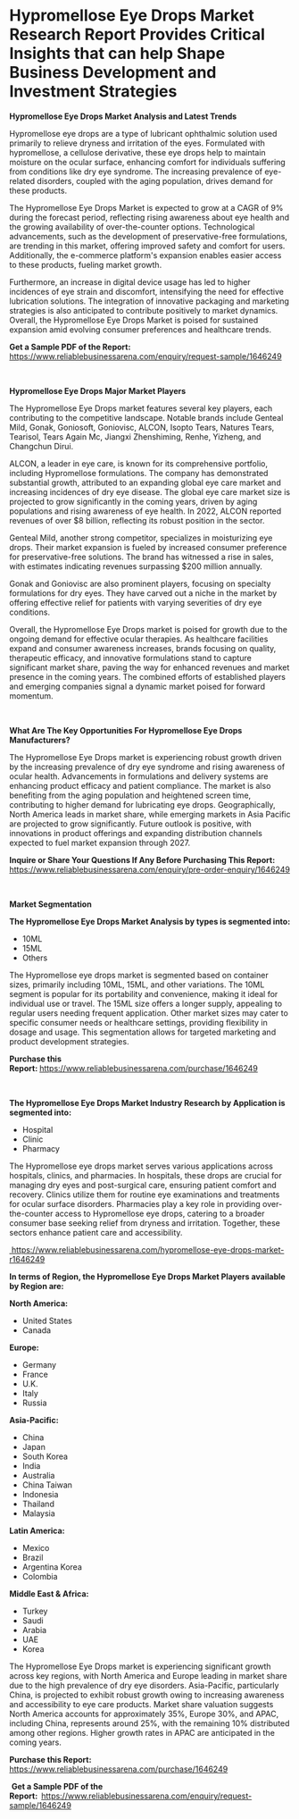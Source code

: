 <p><h1>Hypromellose Eye Drops Market Research Report Provides Critical Insights that can help Shape Business Development and Investment Strategies</h1></p><p><strong>Hypromellose Eye Drops Market Analysis and Latest Trends</strong></p>
<p><p>Hypromellose eye drops are a type of lubricant ophthalmic solution used primarily to relieve dryness and irritation of the eyes. Formulated with hypromellose, a cellulose derivative, these eye drops help to maintain moisture on the ocular surface, enhancing comfort for individuals suffering from conditions like dry eye syndrome. The increasing prevalence of eye-related disorders, coupled with the aging population, drives demand for these products.</p><p>The Hypromellose Eye Drops Market is expected to grow at a CAGR of 9% during the forecast period, reflecting rising awareness about eye health and the growing availability of over-the-counter options. Technological advancements, such as the development of preservative-free formulations, are trending in this market, offering improved safety and comfort for users. Additionally, the e-commerce platform's expansion enables easier access to these products, fueling market growth.</p><p>Furthermore, an increase in digital device usage has led to higher incidences of eye strain and discomfort, intensifying the need for effective lubrication solutions. The integration of innovative packaging and marketing strategies is also anticipated to contribute positively to market dynamics. Overall, the Hypromellose Eye Drops Market is poised for sustained expansion amid evolving consumer preferences and healthcare trends.</p></p>
<p><strong>Get a Sample PDF of the Report:&nbsp;</strong> <a href="https://www.reliablebusinessarena.com/enquiry/request-sample/1646249?utm_campaign=2039&utm_medium=2&utm_source=Github&utm_content=ia&utm_term=19042025&utm_id=hypromellose-eye-drops">https://www.reliablebusinessarena.com/enquiry/request-sample/1646249</a></p>
<p>&nbsp;</p>
<p><strong>Hypromellose Eye Drops Major Market Players</strong></p>
<p><p>The Hypromellose Eye Drops market features several key players, each contributing to the competitive landscape. Notable brands include Genteal Mild, Gonak, Goniosoft, Goniovisc, ALCON, Isopto Tears, Natures Tears, Tearisol, Tears Again Mc, Jiangxi Zhenshiming, Renhe, Yizheng, and Changchun Dirui.</p><p>ALCON, a leader in eye care, is known for its comprehensive portfolio, including Hypromellose formulations. The company has demonstrated substantial growth, attributed to an expanding global eye care market and increasing incidences of dry eye disease. The global eye care market size is projected to grow significantly in the coming years, driven by aging populations and rising awareness of eye health. In 2022, ALCON reported revenues of over $8 billion, reflecting its robust position in the sector.</p><p>Genteal Mild, another strong competitor, specializes in moisturizing eye drops. Their market expansion is fueled by increased consumer preference for preservative-free solutions. The brand has witnessed a rise in sales, with estimates indicating revenues surpassing $200 million annually.</p><p>Gonak and Goniovisc are also prominent players, focusing on specialty formulations for dry eyes. They have carved out a niche in the market by offering effective relief for patients with varying severities of dry eye conditions.</p><p>Overall, the Hypromellose Eye Drops market is poised for growth due to the ongoing demand for effective ocular therapies. As healthcare facilities expand and consumer awareness increases, brands focusing on quality, therapeutic efficacy, and innovative formulations stand to capture significant market share, paving the way for enhanced revenues and market presence in the coming years. The combined efforts of established players and emerging companies signal a dynamic market poised for forward momentum.</p></p>
<p>&nbsp;</p>
<p><strong>What Are The Key Opportunities For Hypromellose Eye Drops Manufacturers?</strong></p>
<p><p>The Hypromellose Eye Drops market is experiencing robust growth driven by the increasing prevalence of dry eye syndrome and rising awareness of ocular health. Advancements in formulations and delivery systems are enhancing product efficacy and patient compliance. The market is also benefiting from the aging population and heightened screen time, contributing to higher demand for lubricating eye drops. Geographically, North America leads in market share, while emerging markets in Asia Pacific are projected to grow significantly. Future outlook is positive, with innovations in product offerings and expanding distribution channels expected to fuel market expansion through 2027.</p></p>
<p><strong>Inquire or Share Your Questions If Any Before Purchasing This Report:</strong> <a href="https://www.reliablebusinessarena.com/enquiry/pre-order-enquiry/1646249?utm_campaign=2039&utm_medium=2&utm_source=Github&utm_content=ia&utm_term=19042025&utm_id=hypromellose-eye-drops">https://www.reliablebusinessarena.com/enquiry/pre-order-enquiry/1646249</a></p>
<p>&nbsp;</p>
<p><strong>Market Segmentation</strong></p>
<p><strong>The Hypromellose Eye Drops Market Analysis by types is segmented into:</strong></p>
<p><ul><li>10ML</li><li>15ML</li><li>Others</li></ul></p>
<p><p>The Hypromellose eye drops market is segmented based on container sizes, primarily including 10ML, 15ML, and other variations. The 10ML segment is popular for its portability and convenience, making it ideal for individual use or travel. The 15ML size offers a longer supply, appealing to regular users needing frequent application. Other market sizes may cater to specific consumer needs or healthcare settings, providing flexibility in dosage and usage. This segmentation allows for targeted marketing and product development strategies.</p></p>
<p><strong>Purchase this Report:&nbsp;</strong><a href="https://www.reliablebusinessarena.com/purchase/1646249?utm_campaign=2039&utm_medium=2&utm_source=Github&utm_content=ia&utm_term=19042025&utm_id=hypromellose-eye-drops">https://www.reliablebusinessarena.com/purchase/1646249</a></p>
<p>&nbsp;</p>
<p><strong>The Hypromellose Eye Drops Market Industry Research by Application is segmented into:</strong></p>
<p><ul><li>Hospital</li><li>Clinic</li><li>Pharmacy</li></ul></p>
<p><p>The Hypromellose eye drops market serves various applications across hospitals, clinics, and pharmacies. In hospitals, these drops are crucial for managing dry eyes and post-surgical care, ensuring patient comfort and recovery. Clinics utilize them for routine eye examinations and treatments for ocular surface disorders. Pharmacies play a key role in providing over-the-counter access to Hypromellose eye drops, catering to a broader consumer base seeking relief from dryness and irritation. Together, these sectors enhance patient care and accessibility.</p></p>
<p><a href="https://www.reliablebusinessarena.com/hypromellose-eye-drops-market-r1646249?utm_campaign=2039&utm_medium=2&utm_source=Github&utm_content=ia&utm_term=19042025&utm_id=hypromellose-eye-drops">&nbsp;https://www.reliablebusinessarena.com/hypromellose-eye-drops-market-r1646249</a></p>
<p><strong>In terms of Region, the Hypromellose Eye Drops Market Players available by Region are:</strong></p>
<p>
    <p> <strong> North America: </strong>
        <ul>
            <li>United States</li>
            <li>Canada</li>
        </ul>
        </p> 
    <p> <strong> Europe: </strong>
        <ul>
            <li>Germany</li>
            <li>France</li>
            <li>U.K.</li>
            <li>Italy</li>
            <li>Russia</li>
        </ul>
        </p> 
    <p> <strong> Asia-Pacific: </strong>
        <ul>
            <li>China</li>
            <li>Japan</li>
            <li>South Korea</li>
            <li>India</li>
            <li>Australia</li>
            <li>China Taiwan</li>
            <li>Indonesia</li>
            <li>Thailand</li>
            <li>Malaysia</li>
        </ul>
        </p> 
    <p> <strong> Latin America: </strong>
        <ul>
            <li>Mexico</li>
            <li>Brazil</li>
            <li>Argentina Korea</li>
            <li>Colombia</li>
        </ul>
        </p> 
    <p> <strong> Middle East & Africa: </strong>
        <ul>
            <li>Turkey</li>
            <li>Saudi</li>
            <li>Arabia</li>
            <li>UAE</li>
            <li>Korea</li>
        </ul>
    </p>
    </p>
<p><p>The Hypromellose Eye Drops market is experiencing significant growth across key regions, with North America and Europe leading in market share due to the high prevalence of dry eye disorders. Asia-Pacific, particularly China, is projected to exhibit robust growth owing to increasing awareness and accessibility to eye care products. Market share valuation suggests North America accounts for approximately 35%, Europe 30%, and APAC, including China, represents around 25%, with the remaining 10% distributed among other regions. Higher growth rates in APAC are anticipated in the coming years.</p></p>
<p><strong>Purchase this Report: </strong><a href="https://www.reliablebusinessarena.com/purchase/1646249?utm_campaign=2039&utm_medium=2&utm_source=Github&utm_content=ia&utm_term=19042025&utm_id=hypromellose-eye-drops">https://www.reliablebusinessarena.com/purchase/1646249</a></p>
<p>&nbsp;<strong>Get a Sample PDF of the Report:&nbsp;&nbsp;</strong><a href="https://www.reliablebusinessarena.com/enquiry/request-sample/1646249?utm_campaign=2039&utm_medium=2&utm_source=Github&utm_content=ia&utm_term=19042025&utm_id=hypromellose-eye-drops">https://www.reliablebusinessarena.com/enquiry/request-sample/1646249</a></p>
<p><strong></strong></p>
<p><p></p><p></p><p></p></p>